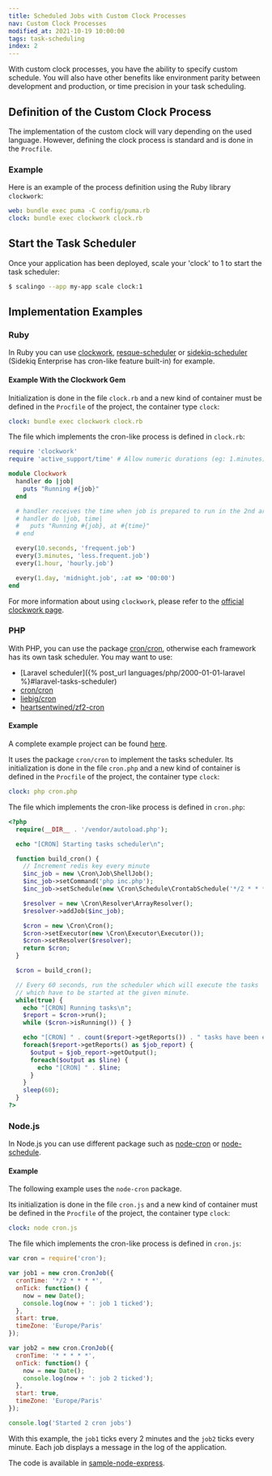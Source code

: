 ```yaml
---
title: Scheduled Jobs with Custom Clock Processes
nav: Custom Clock Processes
modified_at: 2021-10-19 10:00:00
tags: task-scheduling
index: 2
---
```


With custom clock processes, you have the ability to specify custom schedule. You will also have other benefits like
environment parity between development and production, or time precision in your task scheduling.

## Definition of the Custom Clock Process

The implementation of the custom clock will vary depending on the used language. However, defining the clock process is standard and is done in the `Procfile`.

### Example

Here is an example of the process definition using the Ruby library `clockwork`:

```yaml
web: bundle exec puma -C config/puma.rb
clock: bundle exec clockwork clock.rb
```

## Start the Task Scheduler

Once your application has been deployed, scale your 'clock' to 1 to start the task
scheduler:

```bash
$ scalingo --app my-app scale clock:1
```

## Implementation Examples

### Ruby

In Ruby you can use [clockwork](http://rubygems.org/gems/clockwork),
[resque-scheduler](https://rubygems.org/gems/resque-scheduler) or
[sidekiq-scheduler](https://rubygems.org/gems/sidekiq-scheduler) (Sidekiq
Enterprise has cron-like feature built-in) for example.

#### Example With the Clockwork Gem

Initialization is done in the file `clock.rb` and a new kind of container must be defined in the
`Procfile` of the project, the container type `clock`:

```yaml
clock: bundle exec clockwork clock.rb
```

The file which implements the cron-like process is defined in `clock.rb`:

```ruby
require 'clockwork'
require 'active_support/time' # Allow numeric durations (eg: 1.minutes)

module Clockwork
  handler do |job|
    puts "Running #{job}"
  end

  # handler receives the time when job is prepared to run in the 2nd argument
  # handler do |job, time|
  #   puts "Running #{job}, at #{time}"
  # end

  every(10.seconds, 'frequent.job')
  every(3.minutes, 'less.frequent.job')
  every(1.hour, 'hourly.job')

  every(1.day, 'midnight.job', :at => '00:00')
end
```

For more information about using `clockwork`, please refer to the [official clockwork page](https://github.com/Rykian/clockwork).

### PHP

With PHP, you can use the package [cron/cron](https://github.com/Cron/Cron),
otherwise each framework has its own task scheduler. You may want to use:

* [Laravel scheduler]({% post_url languages/php/2000-01-01-laravel %}#laravel-tasks-scheduler)
* [cron/cron](https://packagist.org/packages/cron/cron)
* [liebig/cron](https://packagist.org/packages/liebig/cron)
* [heartsentwined/zf2-cron](https://packagist.org/packages/heartsentwined/zf2-cron)

#### Example

A complete example project can be found [here](https://github.com/Scalingo/sample-php-cron).

It uses the package `cron/cron` to implement the tasks scheduler.
Its initialization is done in the file `cron.php` and a new kind of container is defined in the
`Procfile` of the project, the container type `clock`:

```yaml
clock: php cron.php
```

The file which implements the cron-like process is defined in `cron.php`:

```php
<?php
  require(__DIR__ . '/vendor/autoload.php');

  echo "[CRON] Starting tasks scheduler\n";

  function build_cron() {
    // Increment redis key every minute
    $inc_job = new \Cron\Job\ShellJob();
    $inc_job->setCommand('php inc.php');
    $inc_job->setSchedule(new \Cron\Schedule\CrontabSchedule('*/2 * * * *'));

    $resolver = new \Cron\Resolver\ArrayResolver();
    $resolver->addJob($inc_job);

    $cron = new \Cron\Cron();
    $cron->setExecutor(new \Cron\Executor\Executor());
    $cron->setResolver($resolver);
    return $cron;
  }

  $cron = build_cron();

  // Every 60 seconds, run the scheduler which will execute the tasks
  // which have to be started at the given minute.
  while(true) {
    echo "[CRON] Running tasks\n";
    $report = $cron->run();
    while ($cron->isRunning()) { }

    echo "[CRON] " . count($report->getReports()) . " tasks have been executed\n";
    foreach($report->getReports() as $job_report) {
      $output = $job_report->getOutput();
      foreach($output as $line) {
        echo "[CRON] " . $line;
      }
    }
    sleep(60);
  }
?>
```

### Node.js

In Node.js you can use different package such as [node-cron](https://www.npmjs.com/package/cron)
or [node-schedule](https://www.npmjs.com/package/node-schedule).

#### Example

The following example uses the `node-cron` package.

Its initialization is done in the file `cron.js` and a new kind of container must be defined in the
`Procfile` of the project, the container type `clock`:

```yaml
clock: node cron.js
```

The file which implements the cron-like process is defined in `cron.js`:

```js
var cron = require('cron');

var job1 = new cron.CronJob({
  cronTime: '*/2 * * * *',
  onTick: function() {
    now = new Date();
    console.log(now + ': job 1 ticked');
  },
  start: true,
  timeZone: 'Europe/Paris'
});

var job2 = new cron.CronJob({
  cronTime: '* * * * *',
  onTick: function() {
    now = new Date();
    console.log(now + ': job 2 ticked');
  },
  start: true,
  timeZone: 'Europe/Paris'
});

console.log('Started 2 cron jobs')
```

With this example, the `job1` ticks every 2 minutes and the `job2` ticks every minute. Each job
displays a message in the log of the application.

The code is available in [sample-node-express](https://github.com/Scalingo/sample-node-express).

